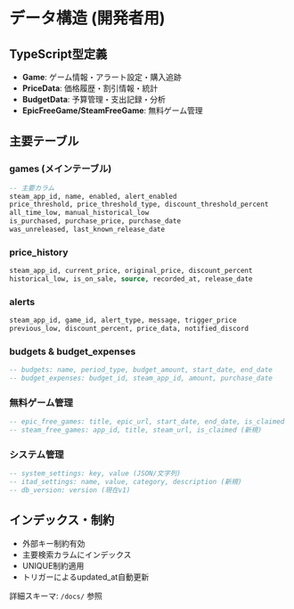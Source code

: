 # データ構造 (開発者用)

## TypeScript型定義
- **Game**: ゲーム情報・アラート設定・購入追跡
- **PriceData**: 価格履歴・割引情報・統計
- **BudgetData**: 予算管理・支出記録・分析
- **EpicFreeGame/SteamFreeGame**: 無料ゲーム管理

## 主要テーブル

### games (メインテーブル)
```sql
-- 主要カラム
steam_app_id, name, enabled, alert_enabled
price_threshold, price_threshold_type, discount_threshold_percent
all_time_low, manual_historical_low
is_purchased, purchase_price, purchase_date
was_unreleased, last_known_release_date
```

### price_history
```sql
steam_app_id, current_price, original_price, discount_percent
historical_low, is_on_sale, source, recorded_at, release_date
```

### alerts  
```sql
steam_app_id, game_id, alert_type, message, trigger_price
previous_low, discount_percent, price_data, notified_discord
```

### budgets & budget_expenses
```sql
-- budgets: name, period_type, budget_amount, start_date, end_date
-- budget_expenses: budget_id, steam_app_id, amount, purchase_date
```

### 無料ゲーム管理
```sql
-- epic_free_games: title, epic_url, start_date, end_date, is_claimed
-- steam_free_games: app_id, title, steam_url, is_claimed (新規)
```

### システム管理
```sql
-- system_settings: key, value (JSON/文字列)
-- itad_settings: name, value, category, description (新規)
-- db_version: version (現在v1)
```

## インデックス・制約
- 外部キー制約有効
- 主要検索カラムにインデックス
- UNIQUE制約適用
- トリガーによるupdated_at自動更新

詳細スキーマ: `/docs/` 参照